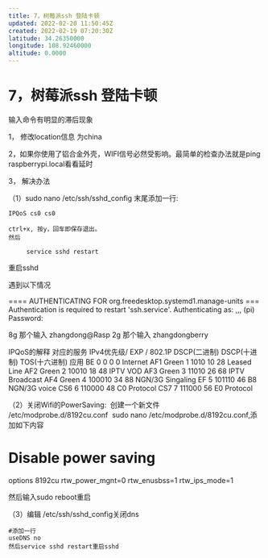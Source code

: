 ```yaml
---
title: 7，树莓派ssh 登陆卡顿
updated: 2022-02-20 11:50:45Z
created: 2022-02-19 07:20:30Z
latitude: 34.26350000
longitude: 108.92460000
altitude: 0.0000
---
```


# 7，树莓派ssh 登陆卡顿

输入命令有明显的滞后现象

1， 修改location信息 为china

2，如果你使用了铝合金外壳，WIFI信号必然受影响。最简单的检查办法就是ping raspberrypi.local看看延时


3， 解决办法

（1）sudo nano /etc/ssh/sshd_config	末尾添加一行:

	IPQoS cs0 cs0

	ctrl+x, 按y，回车即保存退出。
	然后

         service sshd restart

   重启sshd


遇到以下情况

==== AUTHENTICATING FOR org.freedesktop.systemd1.manage-units ===
Authentication is required to restart 'ssh.service'.
Authenticating as: ,,, (pi)
Password: 

8g  那个输入  zhangdong@Rasp
2g  那个输入  zhangdongberry




IPQoS的解释
对应的服务 IPv4优先级/ EXP / 802.1P DSCP(二进制) DSCP(十进制) TOS(十六进制) 应用
BE 0 0 0 0 Internet
AF1 Green 1 1010 10 28 Leased Line
AF2 Green 2 10010 18 48 IPTV VOD
AF3 Green 3 11010 26 68 IPTV Broadcast
AF4 Green 4 100010 34 88 NGN/3G Singaling
EF 5 101110 46 B8 NGN/3G voice
CS6 6 110000 48 C0 Protocol
CS7 7 111000 56 E0 Protocol


（2）关闭Wifi的PowerSaving: 
     创建一个新文件 /etc/modprobe.d/8192cu.conf      sudo nano /etc/modprobe.d/8192cu.conf,添加如下内容

# Disable power saving
options 8192cu rtw_power_mgnt=0 rtw_enusbss=1 rtw_ips_mode=1

然后输入sudo reboot重启

（3）编辑 /etc/ssh/sshd_config关闭dns 

	#添加一行
	useDNS no
	然后service sshd restart重启sshd




